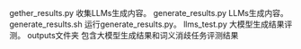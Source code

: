 gether_results.py 收集LLMs生成内容。
generate_results.py LLMs生成内容。
generate_results.sh 运行generate_results.py。
llms_test.py 大模型生成结果评测。
outputs文件夹 包含大模型生成结果和词义消歧任务评测结果
